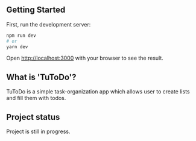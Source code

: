 ## Getting Started

First, run the development server:

```bash
npm run dev
# or
yarn dev
```

Open [http://localhost:3000](http://localhost:3000) with your browser to see the result.

## What is 'TuToDo'?
TuToDo is a simple task-organization app which allows user to create lists and fill them with todos. 

## Project status
Project is still in progress.  
